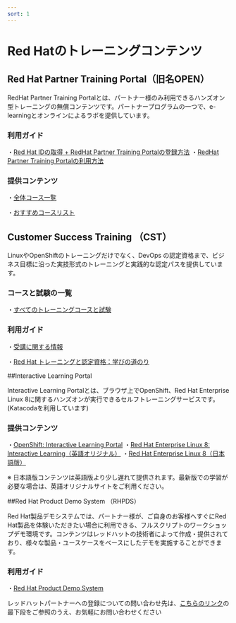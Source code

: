 ```yaml
---
sort: 1
---
```


# Red Hatのトレーニングコンテンツ

## Red Hat Partner Training Portal（旧名OPEN）

RedHat Partner Training Portalとは、パートナー様のみ利用できるハンズオン型トレーニングの無償コンテンツです。パートナープログラムの一つで、e-learningとオンラインによるラボを提供しています。

### 利用ガイド
・[Red Hat IDの取得 + RedHat Partner Training Portalの登録方法](https://rh-open.github.io/training/registration.html)
・[RedHat Partner Training Portalの利用方法](https://rh-open.github.io/training/usage.html)

### 提供コンテンツ
・[全体コース一覧](https://redhat-partner.highspot.com/items/623dc730f1184d2d2ff02f5f?source_alert=6295ca937f5236299f1ebc90&source=email.6295ca937f5236299f1ebc96.0)

・[おすすめコースリスト](https://rh-open.github.io/assets/docs/OPEN%20Basic%20Step-up%20Guide.pdf)

## Customer Success Training （CST）

LinuxやOpenShiftのトレーニングだけでなく、DevOps の認定資格まで、ビジネス目標に沿った実技形式のトレーニングと実践的な認定パスを提供しています。

### コースと試験の一覧

・[すべてのトレーニングコースと試験](https://www.redhat.com/ja/services/training/all-courses-exams)

### 利用ガイド

・[受講に関する情報](https://www.redhat.com/ja/explore/training/training-info)

・[Red Hat トレーニングと認定資格：学びの道のり](https://www.redhat.com/ja/services/training-and-certification)

##Interactive Learning Portal

Interactive Learning Portalとは、ブラウザ上でOpenShift、Red Hat Enterprise Linux 8に関するハンズオンが実行できるセルフトレーニングサービスです。 (Katacodaを利用しています)

### 提供コンテンツ

・[OpenShift: Interactive Learning Portal](https://learn.openshift.com/)
・[Red Hat Enterprise Linux 8: Interactive Learning（英語オリジナル）](https://lab.redhat.com/)
・[Red Hat Enterprise Linux 8（日本語版）](https://sites.google.com/view/explore-rhel8)

※ 日本語版コンテンツは英語版より少し遅れて提供されます。最新版での学習が必要な場合は、英語オリジナルサイトをご利用ください。

##Red Hat Product Demo System （RHPDS）

Red Hat製品デモシステムでは、パートナー様が、ご自身のお客様へすぐにRed Hat製品を体験いただきたい場合に利用できる、フルスクリプトのワークショップデモ環境です。コンテンツはレッドハットの技術者によって作成・提供されており、様々な製品・ユースケースをベースにしたデモを実施することができます。

### 利用ガイド

・[Red Hat Product Demo System](https://connect.redhat.com/en/training/product-demo-system)


レッドハットパートナーへの登録についての問い合わせ先は、[こちらのリンク](https://www.redhat.com/ja/global/japan/partners)の最下段をご参照のうえ、お気軽にお問い合わせください
